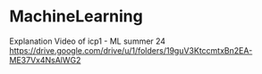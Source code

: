# MachineLearning
Explanation Video of icp1 - ML summer 24
https://drive.google.com/drive/u/1/folders/19guV3KtccmtxBn2EA-ME37Vx4NsAlWG2
